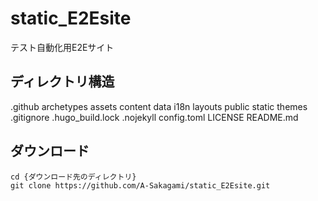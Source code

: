# static_E2Esite
テスト自動化用E2Eサイト

## ディレクトリ構造
.github
archetypes
assets
content
data
i18n
layouts
public
static
themes
.gitignore
.hugo_build.lock
.nojekyll
config.toml
LICENSE
README.md

## ダウンロード
```shell
cd {ダウンロード先のディレクトリ}
git clone https://github.com/A-Sakagami/static_E2Esite.git
```